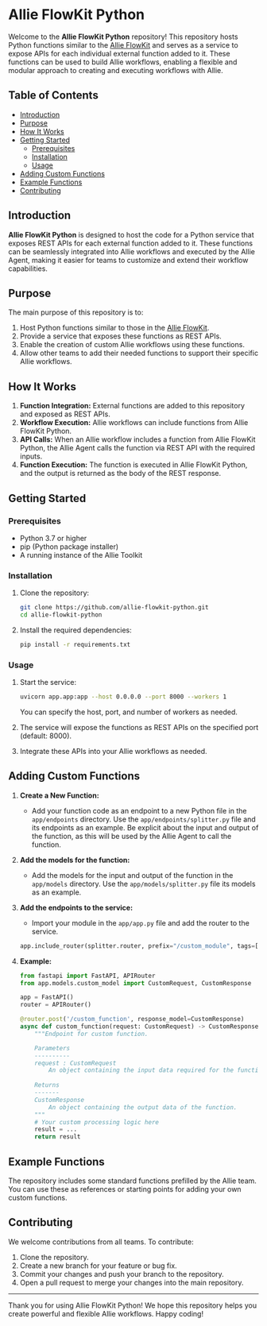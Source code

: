 # Allie FlowKit Python

Welcome to the **Allie FlowKit Python** repository! This repository hosts Python functions similar to the [Allie FlowKit](https://github.com/ansys/allie-flowkit) and serves as a service to expose APIs for each individual external function added to it. These functions can be used to build Allie workflows, enabling a flexible and modular approach to creating and executing workflows with Allie.

## Table of Contents
- [Introduction](#introduction)
- [Purpose](#purpose)
- [How It Works](#how-it-works)
- [Getting Started](#getting-started)
  - [Prerequisites](#prerequisites)
  - [Installation](#installation)
  - [Usage](#usage)
- [Adding Custom Functions](#adding-custom-functions)
- [Example Functions](#example-functions)
- [Contributing](#contributing)

## Introduction

**Allie FlowKit Python** is designed to host the code for a Python service that exposes REST APIs for each external function added to it. These functions can be seamlessly integrated into Allie workflows and executed by the Allie Agent, making it easier for teams to customize and extend their workflow capabilities.

## Purpose

The main purpose of this repository is to:
1. Host Python functions similar to those in the [Allie FlowKit](https://github.com/ansys/allie-flowkit).
2. Provide a service that exposes these functions as REST APIs.
3. Enable the creation of custom Allie workflows using these functions.
4. Allow other teams to add their needed functions to support their specific Allie workflows.

## How It Works

1. **Function Integration:** External functions are added to this repository and exposed as REST APIs.
2. **Workflow Execution:** Allie workflows can include functions from Allie FlowKit Python.
3. **API Calls:** When an Allie workflow includes a function from Allie FlowKit Python, the Allie Agent calls the function via REST API with the required inputs.
4. **Function Execution:** The function is executed in Allie FlowKit Python, and the output is returned as the body of the REST response.

## Getting Started

### Prerequisites

- Python 3.7 or higher
- pip (Python package installer)
- A running instance of the Allie Toolkit

### Installation

1. Clone the repository:
    ```sh
    git clone https://github.com/allie-flowkit-python.git
    cd allie-flowkit-python
    ```

2. Install the required dependencies:
    ```sh
    pip install -r requirements.txt
    ```

### Usage

1. Start the service:
    ```sh
    uvicorn app.app:app --host 0.0.0.0 --port 8000 --workers 1
    ```
    You can specify the host, port, and number of workers as needed.

2. The service will expose the functions as REST APIs on the specified port (default: 8000).

3. Integrate these APIs into your Allie workflows as needed.

## Adding Custom Functions

1. **Create a New Function:**
   - Add your function code as an endpoint to a new Python file in the `app/endpoints` directory.
   Use the `app/endpoints/splitter.py` file and its endpoints as an example.
   Be explicit about the input and output of the function, as this will be used by the Allie Agent to call the function.

2. **Add the models for the function:**
   - Add the models for the input and output of the function in the `app/models` directory.
   Use the `app/models/splitter.py` file its models as an example.
   
2. **Add the endpoints to the service:**
   - Import your module in the `app/app.py` file and add the router to the service.
   ```python
   app.include_router(splitter.router, prefix="/custom_module", tags=["custom_module"])
   ```

3. **Example:**
    ```python
    from fastapi import FastAPI, APIRouter
    from app.models.custom_model import CustomRequest, CustomResponse

    app = FastAPI()
    router = APIRouter()

    @router.post('/custom_function', response_model=CustomResponse)
    async def custom_function(request: CustomRequest) -> CustomResponse:
        """Endpoint for custom function.

        Parameters
        ----------
        request : CustomRequest
            An object containing the input data required for the function.
        
        Returns
        -------
        CustomResponse
            An object containing the output data of the function.
        """
        # Your custom processing logic here
        result = ...
        return result
    ```

## Example Functions

The repository includes some standard functions prefilled by the Allie team. You can use these as references or starting points for adding your own custom functions.

## Contributing

We welcome contributions from all teams. To contribute:

1. Clone the repository.
2. Create a new branch for your feature or bug fix.
3. Commit your changes and push your branch to the repository.
4. Open a pull request to merge your changes into the main repository.

---

Thank you for using Allie FlowKit Python! We hope this repository helps you create powerful and flexible Allie workflows. Happy coding!
